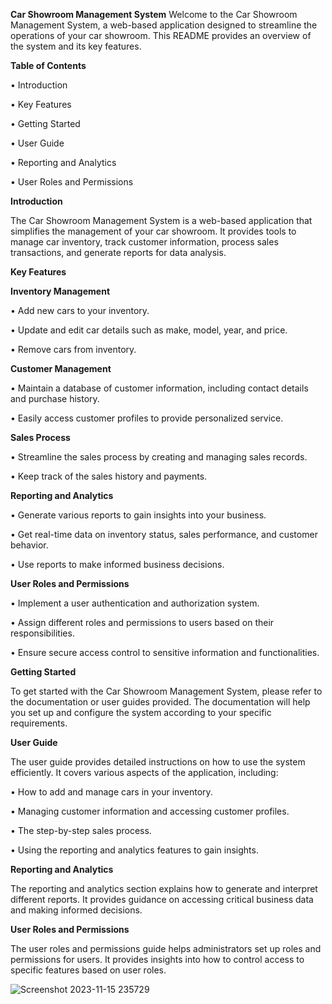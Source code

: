 **Car Showroom Management System**
Welcome to the Car Showroom Management System, a web-based application designed to streamline the operations of your car showroom. This README provides an overview of the system and its key features.

**Table of Contents**

•	Introduction

•	Key Features

•	Getting Started

•	User Guide

•	Reporting and Analytics

•	User Roles and Permissions

**Introduction**

The Car Showroom Management System is a web-based application that simplifies the management of your car showroom. It provides tools to manage car inventory, track customer information, process sales transactions, and generate reports for data analysis.


**Key Features**


**Inventory Management**

•	Add new cars to your inventory.

•	Update and edit car details such as make, model, year, and price.

•	Remove cars from inventory.


**Customer Management**

•	Maintain a database of customer information, including contact details and purchase history.

•	Easily access customer profiles to provide personalized service.


**Sales Process**

•	Streamline the sales process by creating and managing sales records.

•	Keep track of the sales history and payments.


**Reporting and Analytics**

•	Generate various reports to gain insights into your business.

•	Get real-time data on inventory status, sales performance, and customer behavior.

•	Use reports to make informed business decisions.


**User Roles and Permissions**

•	Implement a user authentication and authorization system.

•	Assign different roles and permissions to users based on their responsibilities.

•	Ensure secure access control to sensitive information and functionalities.


**Getting Started**

To get started with the Car Showroom Management System, please refer to the documentation or user guides provided. The documentation will help you set up and configure the system according to your specific requirements.


**User Guide**

The user guide provides detailed instructions on how to use the system efficiently. It covers various aspects of the application, including:

•	How to add and manage cars in your inventory.

•	Managing customer information and accessing customer profiles.

•	The step-by-step sales process.

•	Using the reporting and analytics features to gain insights.


**Reporting and Analytics**

The reporting and analytics section explains how to generate and interpret different reports. It provides guidance on accessing critical business data and making informed decisions.


**User Roles and Permissions**

The user roles and permissions guide helps administrators set up roles and permissions for users. It provides insights into how to control access to specific features based on user roles.




![Screenshot 2023-11-15 235729](https://github.com/samariium/Car-Showroom-Management-System/assets/143421234/f745c4fc-52f4-48d6-aab6-5990cf65f758)

